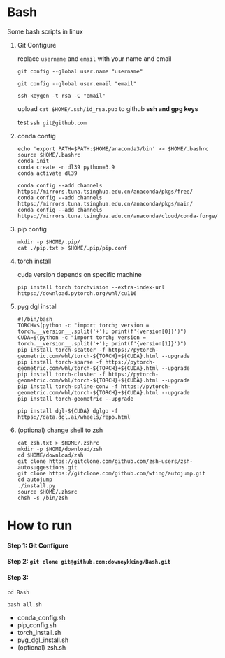 # Bash

Some bash scripts in linux

1. Git Configure

   replace `username` and `email` with your name and email

   `git config --global user.name "username"`

   `git config --global user.email "email"`

   `ssh-keygen -t rsa -C "email"`

   upload `cat $HOME/.ssh/id_rsa.pub` to github **ssh and gpg keys**

   test `ssh git@github.com`

2. conda config

   ```
   echo 'export PATH=$PATH:$HOME/anaconda3/bin' >> $HOME/.bashrc
   source $HOME/.bashrc
   conda init
   conda create -n dl39 python=3.9
   conda activate dl39
   
   conda config --add channels https://mirrors.tuna.tsinghua.edu.cn/anaconda/pkgs/free/
   conda config --add channels https://mirrors.tuna.tsinghua.edu.cn/anaconda/pkgs/main/
   conda config --add channels https://mirrors.tuna.tsinghua.edu.cn/anaconda/cloud/conda-forge/
   ```

3. pip config

   ```
   mkdir -p $HOME/.pip/
   cat ./pip.txt > $HOME/.pip/pip.conf
   ```

4. torch install

   cuda version depends on specific machine

   ```
   pip install torch torchvision --extra-index-url https://download.pytorch.org/whl/cu116
   ```

5. pyg dgl install

   ```
   #!/bin/bash
   TORCH=$(python -c "import torch; version = torch.__version__.split('+'); print(f'{version[0]}')")
   CUDA=$(python -c "import torch; version = torch.__version__.split('+'); print(f'{version[1]}')")
   pip install torch-scatter -f https://pytorch-geometric.com/whl/torch-${TORCH}+${CUDA}.html --upgrade
   pip install torch-sparse -f https://pytorch-geometric.com/whl/torch-${TORCH}+${CUDA}.html --upgrade
   pip install torch-cluster -f https://pytorch-geometric.com/whl/torch-${TORCH}+${CUDA}.html --upgrade
   pip install torch-spline-conv -f https://pytorch-geometric.com/whl/torch-${TORCH}+${CUDA}.html --upgrade
   pip install torch-geometric --upgrade
   
   pip install dgl-${CUDA} dglgo -f https://data.dgl.ai/wheels/repo.html
   ```


6. (optional) change shell to zsh
    
    ```
    cat zsh.txt > $HOME/.zshrc
    mkdir -p $HOME/download/zsh
    cd $HOME/download/zsh
    git clone https://gitclone.com/github.com/zsh-users/zsh-autosuggestions.git
    git clone https://gitclone.com/github.com/wting/autojump.git
    cd autojump
    ./install.py
    source $HOME/.zhsrc
    chsh -s /bin/zsh
    ```


# How to run

#### Step 1: Git Configure

#### Step 2: `git clone git@github.com:downeykking/Bash.git`

#### Step 3: 

`cd Bash`

`bash all.sh`

- conda_config.sh
- pip_config.sh
- torch_install.sh
- pyg_dgl_install.sh
- (optional) zsh.sh